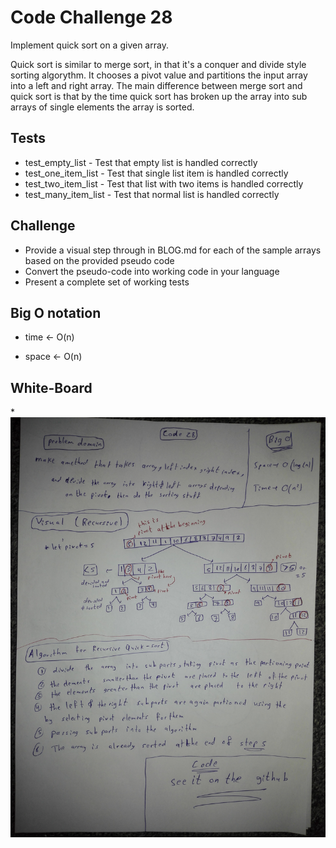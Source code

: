 # Code Challenge 28

Implement quick sort on a given array.

Quick sort is similar to merge sort, in that it's a conquer and divide style sorting algorythm. It chooses a pivot value and partitions the input array into a left and right array. The main difference between merge sort and quick sort is that by the time quick sort has broken up the array into sub arrays of single elements the array is sorted.

## Tests

- test_empty_list - Test that empty list is handled correctly
- test_one_item_list - Test that single list item is handled correctly
- test_two_item_list - Test that list with two items is handled correctly
- test_many_item_list - Test that normal list is handled correctly

## Challenge

- Provide a visual step through in BLOG.md for each of the sample arrays based on the provided pseudo code
- Convert the pseudo-code into working code in your language
- Present a complete set of working tests

## Big O notation

- time <- O(n)
  

- space <- O(n)
  

## White-Board

*![](quick-sort.jpg)